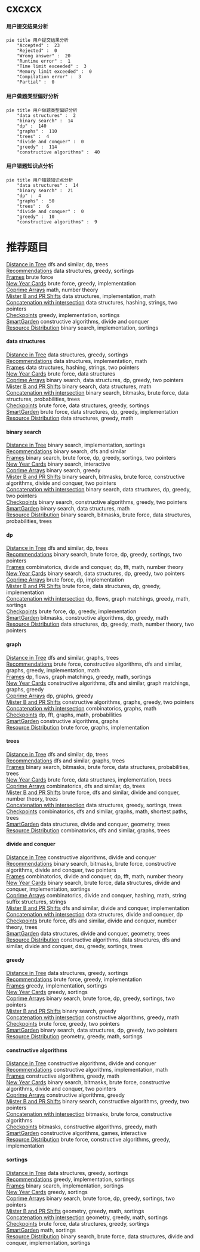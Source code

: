 # cxcxcx
<!-- tabs:start -->
#### **用户提交结果分析**

```mermaid
pie title 用户提交结果分析
    "Accepted" :  23
    "Rejected" :  0
    "Wrong answer" :  20
    "Runtime error" :  1
    "Time limit exceeded" :  3
    "Memory limit exceeded" :  0
    "Compilation error" :  3
    "Partial" :  0
```
#### **用户做题类型偏好分析**

```mermaid
pie title 用户做题类型偏好分析
    "data structures" :  2
    "binary search" :  14
    "dp" :  140
    "graphs" :  110
    "trees" :  4
    "divide and conquer" :  0
    "greedy" :  114
    "constructive algorithms" :  40
```
#### **用户错题知识点分析**

```mermaid
pie title 用户错题知识点分析
    "data structures" :  14
    "binary search" :  21
    "dp" :  4
    "graphs" :  50
    "trees" :  6
    "divide and conquer" :  0
    "greedy" :  10
    "constructive algorithms" :  9
```
<!-- tabs:end -->
# 推荐题目
[Distance in Tree](http://codeforces.com/problemset/problem/161/D)		dfs and similar,
                        dp,
                        trees		  
[Recommendations](https://codeforces.com/contest/1314/problem/A)		data structures,
                        greedy,
                        sortings		  
[Frames](https://codeforces.com/contest/94/problem/C)		brute force		  
[New Year Cards](http://codeforces.com/problemset/problem/140/B)		brute force,
                        greedy,
                        implementation		  
[Coprime Arrays](http://codeforces.com/problemset/problem/915/G)		math,
                        number theory		  
[Mister B and PR Shifts](https://codeforces.com/contest/820/problem/D)		data structures,
                        implementation,
                        math		  
[Concatenation with intersection](http://codeforces.com/problemset/problem/1313/E)		data structures,
                        hashing,
                        strings,
                        two pointers		  
[Checkpoints](http://codeforces.com/problemset/problem/709/B)		greedy,
                        implementation,
                        sortings		  
[SmartGarden](http://codeforces.com/problemset/problem/1250/M)		constructive algorithms,
                        divide and conquer		  
[Resource Distribution](https://codeforces.com/contest/967/problem/D)		binary search,
                        implementation,
                        sortings		  
<!-- tabs:start -->
#### **data structures**
[Distance in Tree](https://codeforces.com/contest/1314/problem/A)		data structures,
                        greedy,
                        sortings		  
[Recommendations](https://codeforces.com/contest/820/problem/D)		data structures,
                        implementation,
                        math		  
[Frames](http://codeforces.com/problemset/problem/1313/E)		data structures,
                        hashing,
                        strings,
                        two pointers		  
[New Year Cards](http://codeforces.com/problemset/problem/785/E)		brute force,
                        data structures		  
[Coprime Arrays](http://codeforces.com/problemset/problem/1492/C)		binary search,
                        data structures,
                        dp,
                        greedy,
                        two pointers		  
[Mister B and PR Shifts](http://codeforces.com/problemset/problem/1490/G)		binary search,
                        data structures,
                        math		  
[Concatenation with intersection](http://codeforces.com/problemset/problem/1479/D)		binary search,
                        bitmasks,
                        brute force,
                        data structures,
                        probabilities,
                        trees		  
[Checkpoints](http://codeforces.com/problemset/problem/1497/A)		brute force,
                        data structures,
                        greedy,
                        sortings		  
[SmartGarden](http://codeforces.com/problemset/problem/1491/C)		brute force,
                        data structures,
                        dp,
                        greedy,
                        implementation		  
[Resource Distribution](http://codeforces.com/problemset/problem/1492/B)		data structures,
                        greedy,
                        math		  
#### **binary search**
[Distance in Tree](https://codeforces.com/contest/967/problem/D)		binary search,
                        implementation,
                        sortings		  
[Recommendations](https://codeforces.com/contest/897/problem/C)		binary search,
                        dfs and similar		  
[Frames](https://codeforces.com/contest/614/problem/D)		binary search,
                        brute force,
                        dp,
                        greedy,
                        sortings,
                        two pointers		  
[New Year Cards](http://codeforces.com/problemset/problem/1010/B)		binary search,
                        interactive		  
[Coprime Arrays](http://codeforces.com/problemset/problem/505/E)		binary search,
                        greedy		  
[Mister B and PR Shifts](http://codeforces.com/problemset/problem/1438/E)		binary search,
                        bitmasks,
                        brute force,
                        constructive algorithms,
                        divide and conquer,
                        two pointers		  
[Concatenation with intersection](http://codeforces.com/problemset/problem/1492/C)		binary search,
                        data structures,
                        dp,
                        greedy,
                        two pointers		  
[Checkpoints](http://codeforces.com/problemset/problem/1463/D)		binary search,
                        constructive algorithms,
                        greedy,
                        two pointers		  
[SmartGarden](http://codeforces.com/problemset/problem/1490/G)		binary search,
                        data structures,
                        math		  
[Resource Distribution](http://codeforces.com/problemset/problem/1479/D)		binary search,
                        bitmasks,
                        brute force,
                        data structures,
                        probabilities,
                        trees		  
#### **dp**
[Distance in Tree](http://codeforces.com/problemset/problem/161/D)		dfs and similar,
                        dp,
                        trees		  
[Recommendations](https://codeforces.com/contest/614/problem/D)		binary search,
                        brute force,
                        dp,
                        greedy,
                        sortings,
                        two pointers		  
[Frames](http://codeforces.com/problemset/problem/755/G)		combinatorics,
                        divide and conquer,
                        dp,
                        fft,
                        math,
                        number theory		  
[New Year Cards](http://codeforces.com/problemset/problem/1492/C)		binary search,
                        data structures,
                        dp,
                        greedy,
                        two pointers		  
[Coprime Arrays](https://codeforces.com/contest/1457/problem/C)		brute force,
                        dp,
                        implementation		  
[Mister B and PR Shifts](http://codeforces.com/problemset/problem/1491/C)		brute force,
                        data structures,
                        dp,
                        greedy,
                        implementation		  
[Concatenation with intersection](http://codeforces.com/problemset/problem/1437/C)		dp,
                        flows,
                        graph matchings,
                        greedy,
                        math,
                        sortings		  
[Checkpoints](http://codeforces.com/problemset/problem/1499/B)		brute force,
                        dp,
                        greedy,
                        implementation		  
[SmartGarden](http://codeforces.com/problemset/problem/1491/D)		bitmasks,
                        constructive algorithms,
                        dp,
                        greedy,
                        math		  
[Resource Distribution](http://codeforces.com/problemset/problem/1497/E1)		data structures,
                        dp,
                        greedy,
                        math,
                        number theory,
                        two pointers		  
#### **graph**
[Distance in Tree](http://codeforces.com/problemset/problem/580/C)		dfs and similar,
                        graphs,
                        trees		  
[Recommendations](http://codeforces.com/problemset/problem/1487/C)		brute force,
                        constructive algorithms,
                        dfs and similar,
                        graphs,
                        greedy,
                        implementation,
                        math		  
[Frames](http://codeforces.com/problemset/problem/1437/C)		dp,
                        flows,
                        graph matchings,
                        greedy,
                        math,
                        sortings		  
[New Year Cards](http://codeforces.com/problemset/problem/1470/D)		constructive algorithms,
                        dfs and similar,
                        graph matchings,
                        graphs,
                        greedy		  
[Coprime Arrays](http://codeforces.com/problemset/problem/1476/C)		dp,
                        graphs,
                        greedy		  
[Mister B and PR Shifts](http://codeforces.com/problemset/problem/1304/D)		constructive algorithms,
                        graphs,
                        greedy,
                        two pointers		  
[Concatenation with intersection](http://codeforces.com/problemset/problem/1475/C)		combinatorics,
                        graphs,
                        math		  
[Checkpoints](http://codeforces.com/problemset/problem/553/E)		dp,
                        fft,
                        graphs,
                        math,
                        probabilities		  
[SmartGarden](http://codeforces.com/problemset/problem/1495/C)		constructive algorithms,
                        graphs		  
[Resource Distribution](http://codeforces.com/problemset/problem/1510/K)		brute force,
                        graphs,
                        implementation		  
#### **trees**
[Distance in Tree](http://codeforces.com/problemset/problem/161/D)		dfs and similar,
                        dp,
                        trees		  
[Recommendations](http://codeforces.com/problemset/problem/580/C)		dfs and similar,
                        graphs,
                        trees		  
[Frames](http://codeforces.com/problemset/problem/1479/D)		binary search,
                        bitmasks,
                        brute force,
                        data structures,
                        probabilities,
                        trees		  
[New Year Cards](http://codeforces.com/problemset/problem/1511/C)		brute force,
                        data structures,
                        implementation,
                        trees		  
[Coprime Arrays](http://codeforces.com/problemset/problem/1499/F)		combinatorics,
                        dfs and similar,
                        dp,
                        trees		  
[Mister B and PR Shifts](http://codeforces.com/problemset/problem/1491/E)		brute force,
                        dfs and similar,
                        divide and conquer,
                        number theory,
                        trees		  
[Concatenation with intersection](http://codeforces.com/problemset/problem/1466/D)		data structures,
                        greedy,
                        sortings,
                        trees		  
[Checkpoints](http://codeforces.com/problemset/problem/1495/D)		combinatorics,
                        dfs and similar,
                        graphs,
                        math,
                        shortest paths,
                        trees		  
[SmartGarden](http://codeforces.com/problemset/problem/1303/G)		data structures,
                        divide and conquer,
                        geometry,
                        trees		  
[Resource Distribution](http://codeforces.com/problemset/problem/1454/E)		combinatorics,
                        dfs and similar,
                        graphs,
                        trees		  
#### **divide and conquer**
[Distance in Tree](http://codeforces.com/problemset/problem/1250/M)		constructive algorithms,
                        divide and conquer		  
[Recommendations](http://codeforces.com/problemset/problem/1438/E)		binary search,
                        bitmasks,
                        brute force,
                        constructive algorithms,
                        divide and conquer,
                        two pointers		  
[Frames](http://codeforces.com/problemset/problem/755/G)		combinatorics,
                        divide and conquer,
                        dp,
                        fft,
                        math,
                        number theory		  
[New Year Cards](http://codeforces.com/problemset/problem/1461/D)		binary search,
                        brute force,
                        data structures,
                        divide and conquer,
                        implementation,
                        sortings		  
[Coprime Arrays](http://codeforces.com/problemset/problem/1466/G)		combinatorics,
                        divide and conquer,
                        hashing,
                        math,
                        string suffix structures,
                        strings		  
[Mister B and PR Shifts](http://codeforces.com/problemset/problem/1490/D)		dfs and similar,
                        divide and conquer,
                        implementation		  
[Concatenation with intersection](https://codeforces.com/contest/1483/problem/C)		data structures,
                        divide and conquer,
                        dp		  
[Checkpoints](http://codeforces.com/problemset/problem/1491/E)		brute force,
                        dfs and similar,
                        divide and conquer,
                        number theory,
                        trees		  
[SmartGarden](http://codeforces.com/problemset/problem/1303/G)		data structures,
                        divide and conquer,
                        geometry,
                        trees		  
[Resource Distribution](http://codeforces.com/problemset/problem/1494/D)		constructive algorithms,
                        data structures,
                        dfs and similar,
                        divide and conquer,
                        dsu,
                        greedy,
                        sortings,
                        trees		  
#### **greedy**
[Distance in Tree](https://codeforces.com/contest/1314/problem/A)		data structures,
                        greedy,
                        sortings		  
[Recommendations](http://codeforces.com/problemset/problem/140/B)		brute force,
                        greedy,
                        implementation		  
[Frames](http://codeforces.com/problemset/problem/709/B)		greedy,
                        implementation,
                        sortings		  
[New Year Cards](https://codeforces.com/contest/462/problem/C)		greedy,
                        sortings		  
[Coprime Arrays](https://codeforces.com/contest/614/problem/D)		binary search,
                        brute force,
                        dp,
                        greedy,
                        sortings,
                        two pointers		  
[Mister B and PR Shifts](http://codeforces.com/problemset/problem/505/E)		binary search,
                        greedy		  
[Concatenation with intersection](http://codeforces.com/problemset/problem/476/D)		constructive algorithms,
                        greedy,
                        math		  
[Checkpoints](http://codeforces.com/problemset/problem/1399/C)		brute force,
                        greedy,
                        two pointers		  
[SmartGarden](http://codeforces.com/problemset/problem/1492/C)		binary search,
                        data structures,
                        dp,
                        greedy,
                        two pointers		  
[Resource Distribution](https://codeforces.com/contest/1496/problem/C)		geometry,
                        greedy,
                        math,
                        sortings		  
#### **constructive algorithms**
[Distance in Tree](http://codeforces.com/problemset/problem/1250/M)		constructive algorithms,
                        divide and conquer		  
[Recommendations](http://codeforces.com/problemset/problem/746/C)		constructive algorithms,
                        implementation,
                        math		  
[Frames](http://codeforces.com/problemset/problem/476/D)		constructive algorithms,
                        greedy,
                        math		  
[New Year Cards](http://codeforces.com/problemset/problem/1438/E)		binary search,
                        bitmasks,
                        brute force,
                        constructive algorithms,
                        divide and conquer,
                        two pointers		  
[Coprime Arrays](http://codeforces.com/problemset/problem/1493/A)		constructive algorithms,
                        greedy		  
[Mister B and PR Shifts](http://codeforces.com/problemset/problem/1463/D)		binary search,
                        constructive algorithms,
                        greedy,
                        two pointers		  
[Concatenation with intersection](https://codeforces.com/contest/1456/problem/B)		bitmasks,
                        brute force,
                        constructive algorithms		  
[Checkpoints](http://codeforces.com/problemset/problem/1492/D)		bitmasks,
                        constructive algorithms,
                        greedy,
                        math		  
[SmartGarden](https://codeforces.com/contest/1504/problem/D)		constructive algorithms,
                        games,
                        interactive		  
[Resource Distribution](https://codeforces.com/contest/1483/problem/A)		brute force,
                        constructive algorithms,
                        greedy,
                        implementation		  
#### **sortings**
[Distance in Tree](https://codeforces.com/contest/1314/problem/A)		data structures,
                        greedy,
                        sortings		  
[Recommendations](http://codeforces.com/problemset/problem/709/B)		greedy,
                        implementation,
                        sortings		  
[Frames](https://codeforces.com/contest/967/problem/D)		binary search,
                        implementation,
                        sortings		  
[New Year Cards](https://codeforces.com/contest/462/problem/C)		greedy,
                        sortings		  
[Coprime Arrays](https://codeforces.com/contest/614/problem/D)		binary search,
                        brute force,
                        dp,
                        greedy,
                        sortings,
                        two pointers		  
[Mister B and PR Shifts](https://codeforces.com/contest/1496/problem/C)		geometry,
                        greedy,
                        math,
                        sortings		  
[Concatenation with intersection](http://codeforces.com/problemset/problem/1495/A)		geometry,
                        greedy,
                        math,
                        sortings		  
[Checkpoints](http://codeforces.com/problemset/problem/1497/A)		brute force,
                        data structures,
                        greedy,
                        sortings		  
[SmartGarden](http://codeforces.com/problemset/problem/1427/A)		math,
                        sortings		  
[Resource Distribution](http://codeforces.com/problemset/problem/1461/D)		binary search,
                        brute force,
                        data structures,
                        divide and conquer,
                        implementation,
                        sortings		  
<!-- tabs:end -->
